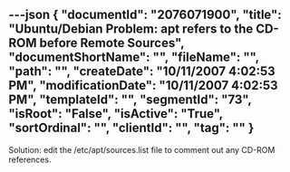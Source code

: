 ---json
{
  "documentId": "2076071900",
  "title": "Ubuntu/Debian Problem: apt refers to the CD-ROM before Remote Sources",
  "documentShortName": "",
  "fileName": "",
  "path": "",
  "createDate": "10/11/2007 4:02:53 PM",
  "modificationDate": "10/11/2007 4:02:53 PM",
  "templateId": "",
  "segmentId": "73",
  "isRoot": "False",
  "isActive": "True",
  "sortOrdinal": "",
  "clientId": "",
  "tag": ""
}
---

Solution: edit the /etc/apt/sources.list file to comment out any CD-ROM references.
